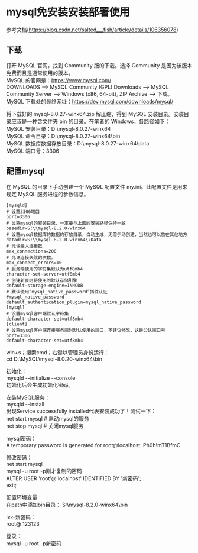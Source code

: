 # mysql免安装安装部署使用  
参考文档(https://blog.csdn.net/salted___fish/article/details/106356078)  

## 下载  
打开 MySQL 官网，找到 Community 版的下载。选择 Community 是因为该版本免费而且是通常使用的版本。  
MySQL 的官网是：https://www.mysql.com/  
DOWNLOADS --> MySQL Community (GPL) Downloads --> MySQL Community Server --> Windows (x86, 64-bit), ZIP Archive --> 下载。  
MySQL 下载处的最终网址：https://dev.mysql.com/downloads/mysql/  

将下载好的 mysql-8.0.27-winx64.zip 解压缩，得到 MySQL 安装目录。安装目录应该是一种含文件夹 bin 的目录。在笔者的 Windows，各路径如下：  
MySQL 安装目录：D:\mysql-8.0.27-winx64  
MySQL 命令目录：D:\mysql-8.0.27-winx64\bin  
MySQL 数据库数据存放目录：D:\mysql-8.0.27-winx64\data  
MySQL 端口号：3306  

## 配置mysql  
在 MySQL 的目录下手动创建一个 MySQL 配置文件 my.ini。此配置文件是用来规定 MySQL 服务进程的参数信息。  
```shell  
[mysqld]
# 设置3306端口
port=3306
# 设置mysql的安装目录，一定要与上面的安装路径保持一致
basedir=S:\\mysql-8.2.0-winx64
# 设置mysql数据库的数据的存放目录，自动生成，无需手动创建，当然也可以放在其他地方
datadir=S:\\mysql-8.2.0-winx64\\Data
# 允许最大连接数
max_connections=200
# 允许连接失败的次数。
max_connect_errors=10
# 服务端使用的字符集默认为utf8mb4
character-set-server=utf8mb4
# 创建新表时将使用的默认存储引擎
default-storage-engine=INNODB
# 默认使用“mysql_native_password”插件认证
#mysql_native_password
default_authentication_plugin=mysql_native_password
[mysql]
# 设置mysql客户端默认字符集
default-character-set=utf8mb4
[client]
# 设置mysql客户端连接服务端时默认使用的端口，不建议修改，这是公认端口号
port=3306
default-character-set=utf8mb4
```

win+s；搜索cmd；右键以管理员身份运行：  
cd D:\MySQL\mysql-8.0.20-winx64\bin  

初始化：  
mysqld --initialize --console  
初始化后会生成初始化密码。  

安装MySQL服务：  
mysqld --install  
出现Service successfully installed代表安装成功了！测试一下：  
	net start mysql  # 启动mysql的服务  
	net stop mysql   # 关闭mysql服务  

mysql密码：  
A temporary password is generated for root@localhost: Ph0h!mT1BfmC  

修改密码：  
net start mysql  
mysql -u root -p刚才复制的密码   
ALTER USER 'root'@'localhost' IDENTIFIED BY '新密码';  
exit;  

配置环境变量：  
在path中添加bin目录： S:\mysql-8.2.0-winx64\bin  

lxk-新密码：  
root@_123123  

登录：  
mysql -u root -p新密码   

